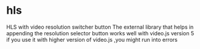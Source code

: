 # hls
HLS with video resolution switcher button
The external library that helps in appending the resolution selector button works well with  video.js version 5
if you use it with higher version of video.js ,you might run into errors
